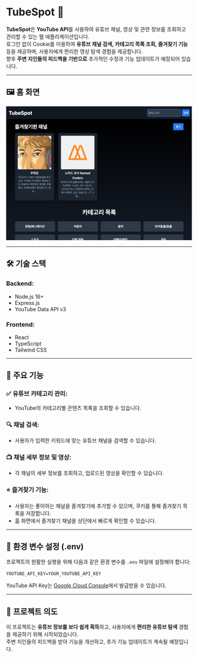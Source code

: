 # TubeSpot 🎥

**TubeSpot**은 **YouTube API**를 사용하여 유튜브 채널, 영상 및 관련 정보를 조회하고 관리할 수 있는 웹 애플리케이션입니다.  
로그인 없이 Cookie를 이용하여 **유튜브 채널 검색, 카테고리 목록 조회, 즐겨찾기 기능** 등을 제공하며, 사용자에게 편리한 영상 탐색 경험을 제공합니다.  
향후 **주변 지인들의 피드백을 기반으로** 추가적인 수정과 기능 업데이트가 예정되어 있습니다.

---

## 🖼️ 홈 화면
![홈 화면](./home.png)

---

## 🛠️ 기술 스택

### **Backend:**
- Node.js 16+
- Express.js
- YouTube Data API v3

### **Frontend:**
- React
- TypeScript
- Tailwind CSS

---

## 🎯 주요 기능

### **✅ 유튜브 카테고리 관리:**
- YouTube의 카테고리별 콘텐츠 목록을 조회할 수 있습니다.

### **🔍 채널 검색:**
- 사용자가 입력한 키워드에 맞는 유튜브 채널을 검색할 수 있습니다.

### **📺 채널 세부 정보 및 영상:**
- 각 채널의 세부 정보를 조회하고, 업로드된 영상을 확인할 수 있습니다.

### **⭐ 즐겨찾기 기능:**
- 사용자는 좋아하는 채널을 즐겨찾기에 추가할 수 있으며, 쿠키를 통해 즐겨찾기 목록을 저장합니다.
- 홈 화면에서 즐겨찾기 채널을 상단에서 빠르게 확인할 수 있습니다.

---

## 🔑 환경 변수 설정 (.env)

프로젝트의 원활한 실행을 위해 다음과 같은 환경 변수를 `.env` 파일에 설정해야 합니다:
```
YOUTUBE_API_KEY=YOUR_YOUTUBE_API_KEY
```

YouTube API Key는 [Google Cloud Console](https://console.cloud.google.com/)에서 발급받을 수 있습니다.

---

## 📝 프로젝트 의도

이 프로젝트는 **유튜브 정보를 보다 쉽게 획득**하고, 사용자에게 **편리한 유튜브 탐색** 경험을 제공하기 위해 시작되었습니다.  
주변 지인들의 피드백을 받아 기능을 개선하고, 추가 기능 업데이트가 계속될 예정입니다.